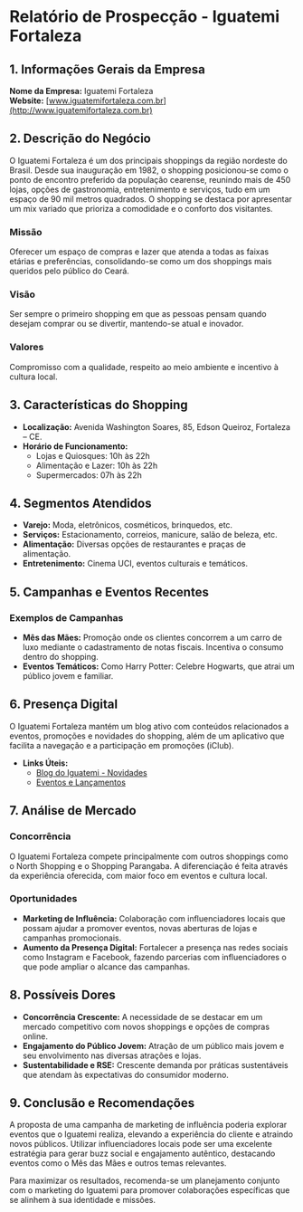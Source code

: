 # Relatório de Prospecção - Iguatemi Fortaleza

## 1. Informações Gerais da Empresa

**Nome da Empresa:** Iguatemi Fortaleza  
**Website:** [www.iguatemifortaleza.com.br](http://www.iguatemifortaleza.com.br)

## 2. Descrição do Negócio

O Iguatemi Fortaleza é um dos principais shoppings da região nordeste do Brasil. Desde sua inauguração em 1982, o shopping posicionou-se como o ponto de encontro preferido da população cearense, reunindo mais de 450 lojas, opções de gastronomia, entretenimento e serviços, tudo em um espaço de 90 mil metros quadrados. O shopping se destaca por apresentar um mix variado que prioriza a comodidade e o conforto dos visitantes.

### Missão
Oferecer um espaço de compras e lazer que atenda a todas as faixas etárias e preferências, consolidando-se como um dos shoppings mais queridos pelo público do Ceará.

### Visão
Ser sempre o primeiro shopping em que as pessoas pensam quando desejam comprar ou se divertir, mantendo-se atual e inovador.

### Valores
Compromisso com a qualidade, respeito ao meio ambiente e incentivo à cultura local.

## 3. Características do Shopping

- **Localização:** Avenida Washington Soares, 85, Edson Queiroz, Fortaleza – CE.
- **Horário de Funcionamento:** 
  - Lojas e Quiosques: 10h às 22h
  - Alimentação e Lazer: 10h às 22h
  - Supermercados: 07h às 22h

## 4. Segmentos Atendidos

- **Varejo:** Moda, eletrônicos, cosméticos, brinquedos, etc.
- **Serviços:** Estacionamento, correios, manicure, salão de beleza, etc.
- **Alimentação:** Diversas opções de restaurantes e praças de alimentação.
- **Entretenimento:** Cinema UCI, eventos culturais e temáticos.

## 5. Campanhas e Eventos Recentes

### Exemplos de Campanhas
- **Mês das Mães:** Promoção onde os clientes concorrem a um carro de luxo mediante o cadastramento de notas fiscais. Incentiva o consumo dentro do shopping.
- **Eventos Temáticos:** Como Harry Potter: Celebre Hogwarts, que atrai um público jovem e familiar. 

## 6. Presença Digital

O Iguatemi Fortaleza mantém um blog ativo com conteúdos relacionados a eventos, promoções e novidades do shopping, além de um aplicativo que facilita a navegação e a participação em promoções (iClub).

- **Links Úteis:**
  - [Blog do Iguatemi - Novidades](https://www.igtfortaleza.com.br/blog)
  - [Eventos e Lançamentos](https://www.igtfortaleza.com.br/eventos)

## 7. Análise de Mercado

### Concorrência
O Iguatemi Fortaleza compete principalmente com outros shoppings como o North Shopping e o Shopping Parangaba. A diferenciação é feita através da experiência oferecida, com maior foco em eventos e cultura local.

### Oportunidades
- **Marketing de Influência:** Colaboração com influenciadores locais que possam ajudar a promover eventos, novas aberturas de lojas e campanhas promocionais.
- **Aumento da Presença Digital:** Fortalecer a presença nas redes sociais como Instagram e Facebook, fazendo parcerias com influenciadores o que pode ampliar o alcance das campanhas.

## 8. Possíveis Dores

- **Concorrência Crescente:** A necessidade de se destacar em um mercado competitivo com novos shoppings e opções de compras online.
- **Engajamento do Público Jovem:** Atração de um público mais jovem e seu envolvimento nas diversas atrações e lojas.
- **Sustentabilidade e RSE:** Crescente demanda por práticas sustentáveis que atendam às expectativas do consumidor moderno.

## 9. Conclusão e Recomendações

A proposta de uma campanha de marketing de influência poderia explorar eventos que o Iguatemi realiza, elevando a experiência do cliente e atraindo novos públicos. Utilizar influenciadores locais pode ser uma excelente estratégia para gerar buzz social e engajamento autêntico, destacando eventos como o Mês das Mães e outros temas relevantes.

Para maximizar os resultados, recomenda-se um planejamento conjunto com o marketing do Iguatemi para promover colaborações específicas que se alinhem à sua identidade e missões.
